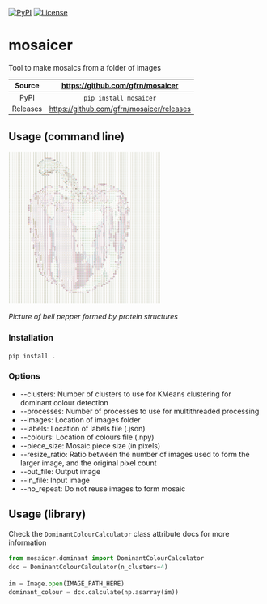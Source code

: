 [![PyPI](https://img.shields.io/pypi/v/mosaicer.svg)](https://pypi.org/project/mosaicer)
[![License](https://img.shields.io/badge/License-Apache%202.0-blue.svg)](https://www.apache.org/licenses/LICENSE-2.0)

# mosaicer

Tool to make mosaics from a folder of images

Source          | <https://github.com/gfrn/mosaicer>
:---:           | :---:
PyPI            | `pip install mosaicer`
Releases        | <https://github.com/gfrn/mosaicer/releases>


## Usage (command line)

<img src="https://github.com/gfrn/mosaic-maker/blob/main/docs/pepper.png" width=300 height=300/>

*Picture of bell pepper formed by protein structures*

### Installation

`pip install .`

### Options

* --clusters: Number of clusters to use for KMeans clustering for dominant colour detection
* --processes: Number of processes to use for multithreaded processing
* --images: Location of images folder
* --labels: Location of labels file (.json)
* --colours: Location of colours file (.npy)
* --piece_size: Mosaic piece size (in pixels)
* --resize_ratio: Ratio between the number of images used to form the larger image, and the original pixel count
* --out_file: Output image
* --in_file: Input image
* --no_repeat: Do not reuse images to form mosaic

## Usage (library)

Check the `DominantColourCalculator` class attribute docs for more information

```py
from mosaicer.dominant import DominantColourCalculator
dcc = DominantColourCalculator(n_clusters=4)

im = Image.open(IMAGE_PATH_HERE)
dominant_colour = dcc.calculate(np.asarray(im))
```
